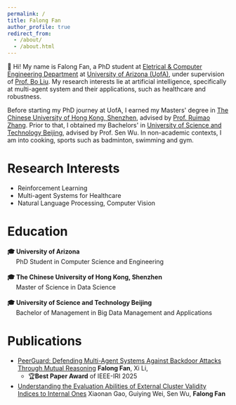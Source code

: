 ```yaml
---
permalink: /
title: Falong Fan
author_profile: true
redirect_from: 
  - /about/
  - /about.html
---
```


👋 Hi! My name is Falong Fan, a PhD student at [Eletrical & Computer Engineering Department](https://ece.engineering.arizona.edu/) at [University of Arizona (UofA)](https://www.arizona.edu/), under supervision of [Prof. Bo Liu](https://ergodicmarkovian.github.io/main/). My research interests lie at artificial intelligence, specifically at multi-agent system and their applications, such as healthcare and robustness. 

Before starting my PhD journey at UofA, I earned my Masters' degree in [The Chinese University of Hong Kong, Shenzhen](https://www.cuhk.edu.cn/en), advised by [Prof. Ruimao Zhang](http://zhangruimao.site/). Prior to that, I obtained my Bachelors' in [University of Science and Technology Beijing](https://en.ustb.edu.cn/), advised by Prof. Sen Wu. In non-academic contexts, I am into cooking, sports such as badminton, swimming and gym. 

# Research Interests
* Reinforcement Learning
* Multi-agent Systems for Healthcare
* Natural Language Processing, Computer Vision

# Education
**🎓 University of Arizona**    
&nbsp;&nbsp;&nbsp;&nbsp;&nbsp;PhD Student in Computer Science and Engineering    
<br>
**🎓 The Chinese University of Hong Kong, Shenzhen**     
&nbsp;&nbsp;&nbsp;&nbsp;&nbsp;Master of Science in Data Science     
<br>
**🎓 University of Science and Technology Beijing**   
&nbsp;&nbsp;&nbsp;&nbsp;&nbsp;Bachelor of Management in Big Data Management and Applications     


# Publications
* [PeerGuard: Defending Multi-Agent Systems Against Backdoor Attacks Through Mutual Reasoning](https://arxiv.org/pdf/2505.11642)
  **Falong Fan**, Xi Li,
  * 🏆**Best Paper Award** of IEEE-IRI 2025
* [Understanding the Evaluation Abilities of External Cluster Validity Indices to Internal Ones](https://falongfan.github.io/publication/2010-10-01-paper-title-number-2)
  Xiaonan Gao, Guiying Wei, Sen Wu, **Falong Fan**
